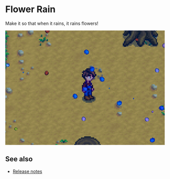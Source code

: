 ﻿# Flower Rain
Make it so that when it rains, it rains flowers!

![](screenshot.gif)

## See also
* [Release notes](release-notes.md)
